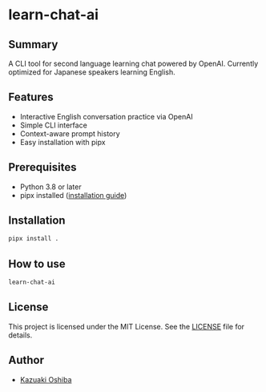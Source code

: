 # learn-chat-ai

## Summary

A CLI tool for second language learning chat powered by OpenAI.
Currently optimized for Japanese speakers learning English.

## Features

- Interactive English conversation practice via OpenAI
- Simple CLI interface
- Context-aware prompt history
- Easy installation with pipx

## Prerequisites

- Python 3.8 or later
- pipx installed ([installation guide](https://pipxproject.github.io/pipx/installation/))

## Installation

```bash
pipx install .
```

## How to use

```bash
learn-chat-ai
```

## License

This project is licensed under the MIT License.
See the [LICENSE](LICENSE) file for details.

## Author

- [Kazuaki Oshiba](https://github.com/kazusanto)
